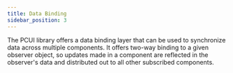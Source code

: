 ```yaml
---
title: Data Binding
sidebar_position: 3
---
```


The PCUI library offers a data binding layer that can be used to synchronize data across multiple components. It offers two-way binding to a given observer object, so updates made in a component are reflected in the observer's data and distributed out to all other subscribed components.

